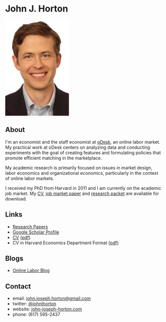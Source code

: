 <script type="text/javascript">

  var _gaq = _gaq || [];
  _gaq.push(['_setAccount', 'UA-9193153-6']);
  _gaq.push(['_trackPageview']);

  (function() {
    var ga = document.createElement('script'); ga.type = 'text/javascript'; ga.async = true;
    ga.src = ('https:' == document.location.protocol ? 'https://ssl' : 'http://www') + '.google-analytics.com/ga.js';
    var s = document.getElementsByTagName('script')[0]; s.parentNode.insertBefore(ga, s);
  })();

</script>

<link href="markdown.css" rel="stylesheet"></link> 

John J. Horton 
==============
[<img src="headshot.jpg">](index.html)

About
-----
I'm an economist and the staff economist at [oDesk](https://www.odesk.com/info/l/research/), an online labor market.
My practical work at oDesk centers on analyzing data and conducting experiments with the goal of creating features and formulating policies that promote efficient matching in the marketplace.

My academic research is primarily focused on issues in market design, labor economics and organizational economics, particularly in the context of online labor markets.

I received my PhD from Harvard in 2011 and I am currently on the academic job market. 
My [CV](HORTON_CV.pdf), [job market paper](http://john-joseph-horton.com/papers/employer_search.pdf) and [research packet](http://john-joseph-horton.com/papers/combined_paper_packet.pdf) are available for download. 

Links
-----
* [Research Papers](papers.html)
* [Google Scholar Profile](http://scholar.google.com/citations?user=L_O2kH0AAAAJ&hl=en)
* [CV](cv.html) [(pdf)](cv.pdf) 
* CV in Harvard Economics Department Format [(pdf)](HORTON_CV.pdf)

Blogs
-----
* [Online Labor Blog](http://www.onlinelabor.blogspot.com)

Contact
-------
* email: john.joseph.horton@gmail.com
* twitter: [@johnjhorton](https://twitter.com/johnjhorton)
* website: [john-joseph-horton.com](http://www.john-joseph-horton.com/)
* phone: (617) 595-2437


